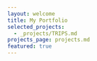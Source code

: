 ```yaml
---
layout: welcome
title: My Portfolio
selected_projects:
  - _projects/TRIPS.md
projects_page: projects.md
featured: true
---
```

